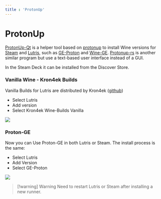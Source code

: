 ```yaml
---
title : 'ProtonUp'
---
```


# ProtonUp

[ProtonUp-Qt](https://github.com/DavidoTek/ProtonUp-Qt) is a helper tool based on [protonup](https://github.com/AUNaseef/protonup) to install Wine versions for [Steam](../all-platforms/steam) and [Lutris](lutris), such as [GE-Proton](https://github.com/GloriousEggroll/proton-ge-custom) and [Wine-GE](https://github.com/GloriousEggroll/wine-ge-custom). [Protonup-rs](https://github.com/auyer/Protonup-rs) is another similar program but use a text-based user interface instead of a GUI.

In the Steam Deck it can be installed from the Discover Store.

### Vanilla Wine - Kron4ek Builds

Vanilla Builds for Lutris are distributed by Kron4ek ([github](https://github.com/Kron4ek/Wine-Builds))

* Select Lutris
* Add version
* Select Kron4ek Wine-Builds Vanilla

![](https://i.imgur.com/Ns14EDG.png)


### Proton-GE
Now you can Use Proton-GE in both Lutris or Steam. The install process is the same:

* Select Lutris
* Add Version
* Select GE-Proton

![](https://i.imgur.com/x6YNsdg.png)

> [!warning] Warning
> Need to restart Lutris or Steam after installing a new runner.


